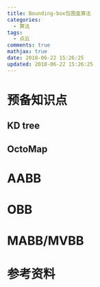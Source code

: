```yaml
---
title: Bounding-box包围盒算法
categories:
  - 算法
tags:
  - 点云
comments: true
mathjax: true
date: 2018-06-22 15:26:25
updated: 2018-06-22 15:26:25
---
```

# 预备知识点

## KD tree

## OctoMap

# AABB

# OBB

# MABB/MVBB

# 参考资料